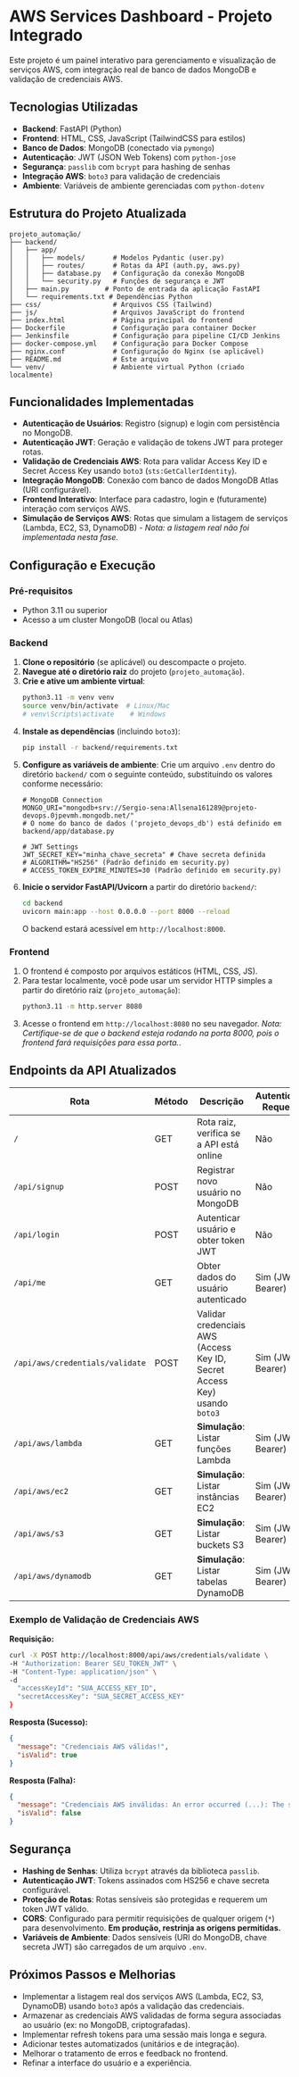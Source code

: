 # AWS Services Dashboard - Projeto Integrado

Este projeto é um painel interativo para gerenciamento e visualização de serviços AWS, com integração real de banco de dados MongoDB e validação de credenciais AWS.

## Tecnologias Utilizadas

- **Backend**: FastAPI (Python)
- **Frontend**: HTML, CSS, JavaScript (TailwindCSS para estilos)
- **Banco de Dados**: MongoDB (conectado via `pymongo`)
- **Autenticação**: JWT (JSON Web Tokens) com `python-jose`
- **Segurança**: `passlib` com `bcrypt` para hashing de senhas
- **Integração AWS**: `boto3` para validação de credenciais
- **Ambiente**: Variáveis de ambiente gerenciadas com `python-dotenv`

## Estrutura do Projeto Atualizada

```
projeto_automação/
├── backend/
│   ├── app/
│   │   ├── models/       # Modelos Pydantic (user.py)
│   │   ├── routes/       # Rotas da API (auth.py, aws.py)
│   │   ├── database.py   # Configuração da conexão MongoDB
│   │   └── security.py   # Funções de segurança e JWT
│   ├── main.py         # Ponto de entrada da aplicação FastAPI
│   └── requirements.txt # Dependências Python
├── css/                  # Arquivos CSS (Tailwind)
├── js/                   # Arquivos JavaScript do frontend
├── index.html            # Página principal do frontend
├── Dockerfile            # Configuração para container Docker
├── Jenkinsfile           # Configuração para pipeline CI/CD Jenkins
├── docker-compose.yml    # Configuração para Docker Compose
├── nginx.conf            # Configuração do Nginx (se aplicável)
├── README.md             # Este arquivo
└── venv/                 # Ambiente virtual Python (criado localmente)
```

## Funcionalidades Implementadas

- **Autenticação de Usuários**: Registro (signup) e login com persistência no MongoDB.
- **Autenticação JWT**: Geração e validação de tokens JWT para proteger rotas.
- **Validação de Credenciais AWS**: Rota para validar Access Key ID e Secret Access Key usando `boto3` (`sts:GetCallerIdentity`).
- **Integração MongoDB**: Conexão com banco de dados MongoDB Atlas (URI configurável).
- **Frontend Interativo**: Interface para cadastro, login e (futuramente) interação com serviços AWS.
- **Simulação de Serviços AWS**: Rotas que simulam a listagem de serviços (Lambda, EC2, S3, DynamoDB) - *Nota: a listagem real não foi implementada nesta fase.*

## Configuração e Execução

### Pré-requisitos

- Python 3.11 ou superior
- Acesso a um cluster MongoDB (local ou Atlas)

### Backend

1.  **Clone o repositório** (se aplicável) ou descompacte o projeto.
2.  **Navegue até o diretório raiz** do projeto (`projeto_automação`).
3.  **Crie e ative um ambiente virtual**:
    ```bash
    python3.11 -m venv venv
    source venv/bin/activate  # Linux/Mac
    # venv\Scripts\activate    # Windows
    ```
4.  **Instale as dependências** (incluindo `boto3`):
    ```bash
    pip install -r backend/requirements.txt
    ```
5.  **Configure as variáveis de ambiente**: Crie um arquivo `.env` dentro do diretório `backend/` com o seguinte conteúdo, substituindo os valores conforme necessário:
    ```dotenv
    # MongoDB Connection
    MONGO_URI="mongodb+srv://Sergio-sena:Allsena161289@projeto-devops.0jpevmh.mongodb.net/"
    # O nome do banco de dados ('projeto_devops_db') está definido em backend/app/database.py

    # JWT Settings
    JWT_SECRET_KEY="minha_chave_secreta" # Chave secreta definida
    # ALGORITHM="HS256" (Padrão definido em security.py)
    # ACCESS_TOKEN_EXPIRE_MINUTES=30 (Padrão definido em security.py)
    ```
6.  **Inicie o servidor FastAPI/Uvicorn** a partir do diretório `backend/`:
    ```bash
    cd backend
    uvicorn main:app --host 0.0.0.0 --port 8000 --reload
    ```
    O backend estará acessível em `http://localhost:8000`.

### Frontend

1.  O frontend é composto por arquivos estáticos (HTML, CSS, JS).
2.  Para testar localmente, você pode usar um servidor HTTP simples a partir do diretório raiz (`projeto_automação`):
    ```bash
    python3.11 -m http.server 8080
    ```
3.  Acesse o frontend em `http://localhost:8080` no seu navegador.
    *Nota: Certifique-se de que o backend esteja rodando na porta 8000, pois o frontend fará requisições para essa porta.*.

## Endpoints da API Atualizados

| Rota                               | Método | Descrição                                                                 | Autenticação Requerida |
|------------------------------------|--------|---------------------------------------------------------------------------|------------------------|
| `/`                                | GET    | Rota raiz, verifica se a API está online                                  | Não                    |
| `/api/signup`                      | POST   | Registrar novo usuário no MongoDB                                         | Não                    |
| `/api/login`                       | POST   | Autenticar usuário e obter token JWT                                      | Não                    |
| `/api/me`                          | GET    | Obter dados do usuário autenticado                                        | Sim (JWT Bearer)       |
| `/api/aws/credentials/validate`    | POST   | Validar credenciais AWS (Access Key ID, Secret Access Key) usando `boto3` | Sim (JWT Bearer)       |
| `/api/aws/lambda`                  | GET    | **Simulação**: Listar funções Lambda                                      | Sim (JWT Bearer)       |
| `/api/aws/ec2`                     | GET    | **Simulação**: Listar instâncias EC2                                      | Sim (JWT Bearer)       |
| `/api/aws/s3`                      | GET    | **Simulação**: Listar buckets S3                                          | Sim (JWT Bearer)       |
| `/api/aws/dynamodb`                | GET    | **Simulação**: Listar tabelas DynamoDB                                    | Sim (JWT Bearer)       |

### Exemplo de Validação de Credenciais AWS

**Requisição:**
```bash
curl -X POST http://localhost:8000/api/aws/credentials/validate \
-H "Authorization: Bearer SEU_TOKEN_JWT" \
-H "Content-Type: application/json" \
-d 
  "accessKeyId": "SUA_ACCESS_KEY_ID",
  "secretAccessKey": "SUA_SECRET_ACCESS_KEY"
}
```

**Resposta (Sucesso):**
```json
{
  "message": "Credenciais AWS válidas!",
  "isValid": true
}
```

**Resposta (Falha):**
```json
{
  "message": "Credenciais AWS inválidas: An error occurred (...): The security token included in the request is invalid.",
  "isValid": false
}
```

## Segurança

- **Hashing de Senhas**: Utiliza `bcrypt` através da biblioteca `passlib`.
- **Autenticação JWT**: Tokens assinados com HS256 e chave secreta configurável.
- **Proteção de Rotas**: Rotas sensíveis são protegidas e requerem um token JWT válido.
- **CORS**: Configurado para permitir requisições de qualquer origem (`*`) para desenvolvimento. **Em produção, restrinja as origens permitidas.**
- **Variáveis de Ambiente**: Dados sensíveis (URI do MongoDB, chave secreta JWT) são carregados de um arquivo `.env`.

## Próximos Passos e Melhorias

- Implementar a listagem real dos serviços AWS (Lambda, EC2, S3, DynamoDB) usando `boto3` após a validação das credenciais.
- Armazenar as credenciais AWS validadas de forma segura associadas ao usuário (ex: no MongoDB, criptografadas).
- Implementar refresh tokens para uma sessão mais longa e segura.
- Adicionar testes automatizados (unitários e de integração).
- Melhorar o tratamento de erros e feedback no frontend.
- Refinar a interface do usuário e a experiência.

